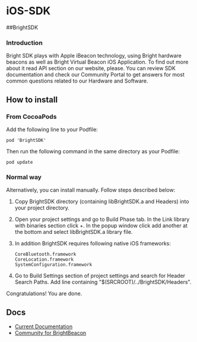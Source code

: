 iOS-SDK
=======

##BrightSDK
### Introduction

Bright SDK plays with Apple iBeacon technology, using Bright hardware beacons as well as Bright Virtual Beacon iOS Application. To find out more about it read API section on our website, please. You can review SDK documentation and check our Community Portal to get answers for most common questions related to our Hardware and Software.

## How to install
### From CocoaPods
Add the following line to your Podfile:

	pod 'BrightSDK'


Then run the following command in the same directory as your Podfile:

	pod update
	
### Normal way
Alternatively, you can install manually. Follow steps described below:

1. Copy BrightSDK directory (containing libBrightSDK.a and Headers) into your project directory.

2. Open your project settings and go to Build Phase tab. In the Link library with binaries section click +. In the popup window click add another at the bottom and select libBrightSDK.a library file.

3. In addition BrightSDK requires following native iOS frameworks:

    ```
	CoreBluetooth.framework
	CoreLocation.framework
	SystemConfiguration.framework
    ```

4. Go to Build Settings section of project settings and search for Header Search Paths. Add line containing "$(SRCROOT)/../BrightSDK/Headers".

Congratulations! You are done.
## Docs
* [Current Documentation](//github.com/BrightBeacon/BrightBeacon_iOS_SDK/Documents/index.html)
* [Community for BrightBeacon](http://brtbeacon.com)